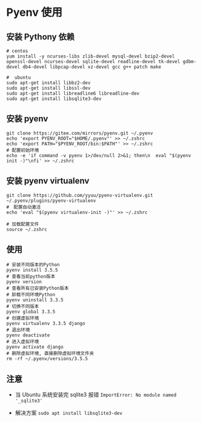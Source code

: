 # Pyenv 使用

## 安装 Pythony 依赖

``` shell
# centos
yum install -y ncurses-libs zlib-devel mysql-devel bzip2-devel openssl-devel ncurses-devel sqlite-devel readline-devel tk-devel gdbm-devel db4-devel libpcap-devel xz-devel gcc g++ patch make

#  ubuntu
sudo apt-get install libbz2-dev
sudo apt-get install libssl-dev
sudo apt-get install libreadline6 libreadline-dev
sudo apt-get install libsqlite3-dev
```

## 安装 pyenv

``` shell
git clone https://gitee.com/mirrors/pyenv.git ~/.pyenv
echo 'export PYENV_ROOT="$HOME/.pyenv"' >> ~/.zshrc
echo 'export PATH="$PYENV_ROOT/bin:$PATH"' >> ~/.zshrc
# 配置初始环境
echo -e 'if command -v pyenv 1>/dev/null 2>&1; then\n  eval "$(pyenv init -)"\nfi' >> ~/.zshrc
```

## 安装 pyenv virtualenv

``` shell
git clone https://github.com/yyuu/pyenv-virtualenv.git ~/.pyenv/plugins/pyenv-virtualenv
#　配置自动激活
echo 'eval "$(pyenv virtualenv-init -)"' >> ~/.zshrc

# 加载配置文件
source ~/.zshrc
```

## 使用

``` shell
# 安装不同版本的Python
pyenv install 3.5.5
# 查看当前python版本
pyenv version
# 查看所有已安装Python版本
# 卸载不同环境Python
pyenv uninstall 3.3.5
# 切换不同版本
pyenv global 3.3.5
# 创建虚拟环境
pyenv virtualenv 3.3.5 django
# 退出环境
pyenv deactivate
# 进入虚拟环境
pyenv activate django
# 删除虚拟环境, 直接删除虚拟环境文件夹
rm -rf ~/.pyenv/versions/3.5.5
```

## 注意

- 当 Ubuntu 系统安装完 sqlite3 报错
    `ImportError: No module named '_sqlite3'`

- 解决方案
    `sudo apt install libsqlite3-dev`
